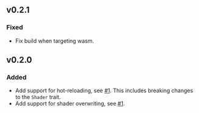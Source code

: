 ## v0.2.1

### Fixed

- Fix build when targeting wasm.

## v0.2.0

### Added

- Add support for hot-reloading, see [#1](https://github.com/dimforge/wgmath/pull/1). This includes breaking changes to
  the `Shader` trait.
- Add support for shader overwriting, see [#1](https://github.com/dimforge/wgmath/pull/1).
